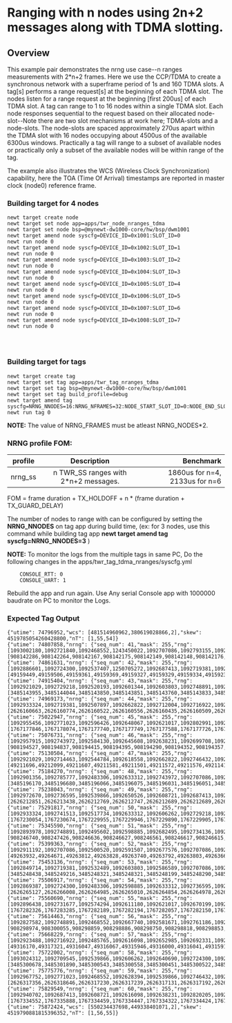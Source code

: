 # Ranging with n nodes using 2n+2 messages along with TDMA slotting.

## Overview
This example pair demonstrates the nrng use case--n ranges measurements with 2*n+2 frames. Here we use the CCP/TDMA to create a synchronous network with a superframe period of 1s and 160 TDMA slots. A tag[s] performs a range request[s] at the beginning of each TDMA slot. The nodes listen for a range request at the beginning [first 200us] of each TDMA slot. A tag can range to 1 to 16 nodes within a single TDMA slot. Each node responses sequential to the request based on their allocated node-slot--Note there are two slot mechanisms at work here; TDMA-slots and a node-slots. The node-slots are spaced approximately 270us apart within the TDMA slot with 16 nodes occupying about 4500us of the available 6300us windows. Practically a tag will range to a subset of available nodes or practically only a subset of the available nodes will be within range of the tag. 

The example also illustrates the WCS (Wireless Clock Synchronization) capability, here the TOA (Time Of Arrival) timestamps are reported in master clock (node0) reference frame.

### Building target for 4 nodes
```no-highlight
newt target create node
newt target set node app=apps/twr_node_nranges_tdma
newt target set node bsp=@mynewt-dw1000-core/hw/bsp/dwm1001
newt target amend node syscfg=DEVICE_ID=0x1001:SLOT_ID=0
newt run node 0
newt target amend node syscfg=DEVICE_ID=0x1002:SLOT_ID=1
newt run node 0
newt target amend node syscfg=DEVICE_ID=0x1003:SLOT_ID=2
newt run node 0
newt target amend node syscfg=DEVICE_ID=0x1004:SLOT_ID=3
newt run node 0
newt target amend node syscfg=DEVICE_ID=0x1005:SLOT_ID=4
newt run node 0
newt target amend node syscfg=DEVICE_ID=0x1006:SLOT_ID=5
newt run node 0
newt target amend node syscfg=DEVICE_ID=0x1007:SLOT_ID=6
newt run node 0
newt target amend node syscfg=DEVICE_ID=0x1008:SLOT_ID=7
newt run node 0




```
### Building target for tags
```
newt target create tag
newt target set tag app=apps/twr_tag_nranges_tdma
newt target set tag bsp=@mynewt-dw1000-core/hw/bsp/dwm1001
newt target set tag build_profile=debug
newt target amend tag syscfg=NRNG_NNODES=16:NRNG_NFRAMES=32:NODE_START_SLOT_ID=0:NODE_END_SLOT_ID=8
newt run tag 0
```
**NOTE:** The value of NRNG_FRAMES must be atleast NRNG_NODES*2.


### NRNG profile FOM:

| profile       | Description  | Benchmark  |
| ------------- |:-------------:| -----:|
| nrng_ss | n TWR_SS ranges with 2*n+2 messages. | 1860us for n=4, 2133us for n=6|

FOM = frame duration + TX_HOLDOFF + n * (frame duration + TX_GUARD_DELAY)

The number of nodes to range with can be configured by setting the **NRNG_NNODES** on tag app during build time,
   (ex: for 3 nodes, use this command while building tag app **newt target amend tag syscfg=NRNG_NNODES=3** )

**NOTE:** To monitor the logs from the multiple tags in same PC, Do the following changes in the apps/twr_tag_tdma_nranges/syscfg.yml
```
    CONSOLE_RTT: 0
    CONSOLE_UART: 1

```
  Rebuild the app and run again.
  Use Any serial Console app with 1000000 baudrate on PC to monitor the Logs.

### Expected Tag Output
```
{"utime": 74796952,"wcs": [481514960962,380619028866,2],"skew": 4519785054260428800,"nT": [1,55,54]}
{"utime": 74807858,"nrng": {"seq_num": 41,"mask": 255,"rng": [1093002180,1092721840,1092468552,1243450022,1092707086,1092793155,1092950538,1092439042],"toa": [908142286,908142264,908142167,908142175,908142149,908142148,908142176,908142044]}}
{"utime": 74861631,"nrng": {"seq_num": 42,"mask": 255,"rng": [1092886601,1092724300,1092537407,1250705272,1092687413,1092719381,1092881683,1092446420],"toa": [49159449,49159506,49159361,49159369,49159327,49159329,49159334,49159236]}}
{"utime": 74915404,"nrng": {"seq_num": 43,"mask": 255,"rng": [1092921029,1092729218,1092520193,1092601344,1092603803,1092748891,1092921029,1092446420],"toa": [3485143955,3485144044,3485143850,3485143851,3485143760,3485143833,3485143836,3485143707]}}
{"utime": 74969173,"nrng": {"seq_num": 44,"mask": 255,"rng": [1092933324,1092719381,1092507897,1092662822,1092712004,1092716922,1092884142,1092466092],"toa": [2626160663,2626160774,2626160522,2626160556,2626160435,2626160509,2626160481,2626160365]}}
{"utime": 75022947,"nrng": {"seq_num": 45,"mask": 255,"rng": [1092955456,1092771023,1092596426,1092648067,1092621017,1092802991,1092913651,1092515275],"toa": [1767177846,1767178074,1767177740,1767177749,1767177588,1767177726,1767177673,1767177535]}}
{"utime": 75076731,"nrng": {"seq_num": 46,"mask": 255,"rng": [1092957915,1092743972,1092584130,1092645608,1092638231,1092699708,1092886601,1092517734],"toa": [908194527,908194837,908194415,908194395,908194290,908194352,908194357,908194239]}}
{"utime": 75130504,"nrng": {"seq_num": 47,"mask": 255,"rng": [1092921029,1092714463,1092544784,1092618558,1092662822,1092746432,1092962834,1092500520],"toa": [49211696,49212099,49211607,49211581,49211501,49211572,49211576,49211415]}}
{"utime": 75184270,"nrng": {"seq_num": 48,"mask": 255,"rng": [1092901356,1092785777,1092483306,1092633312,1092743972,1092707086,1092918570,1092443960],"toa": [3485196170,3485196680,3485196066,3485196075,3485196031,3485196051,3485196066,3485195904]}}
{"utime": 75238043,"nrng": {"seq_num": 49,"mask": 255,"rng": [1092972670,1092736595,1092539866,1092650526,1092608721,1092687413,1092925947,1092372646],"toa": [2626212851,2626213438,2626212769,2626212747,2626212689,2626212689,2626212747,2626212582]}}
{"utime": 75291817,"nrng": {"seq_num": 50,"mask": 255,"rng": [1092933324,1092741513,1092517734,1092633312,1092606262,1092729218,1092906274,1092534948],"toa": [1767230054,1767230674,1767229955,1767229946,1767229890,1767229905,1767229952,1767229835]}}
{"utime": 75345590,"nrng": {"seq_num": 51,"mask": 255,"rng": [1092893978,1092748891,1092495602,1092598885,1092682495,1092734136,1092906274,1092498061],"toa": [908246740,908247426,908246636,908246627,908246561,908246617,908246615,908246499]}}
{"utime": 75399363,"nrng": {"seq_num": 52,"mask": 255,"rng": [1092911192,1092707086,1092500520,1092591507,1092677576,1092707086,1092923488,1092461174],"toa": [49263932,49264671,49263812,49263828,49263740,49263792,49263803,49263669]}}
{"utime": 75453136,"nrng": {"seq_num": 53,"mask": 255,"rng": [1092849714,1092719381,1092532489,1092603803,1092586589,1092707086,1092889060,1092468552],"toa": [3485248438,3485249216,3485248321,3485248321,3485248199,3485248290,3485248270,3485248147]}}
{"utime": 75506917,"nrng": {"seq_num": 54,"mask": 255,"rng": [1092869387,1092724300,1092483306,1092598885,1092633312,1092736595,1092967752,1092436583],"toa": [2626265127,2626266008,2626264985,2626265010,2626264854,2626264978,2626264972,2626264793]}}
{"utime": 75560690,"nrng": {"seq_num": 55,"mask": 255,"rng": [1092896438,1092731677,1092574294,1092611180,1092621017,1092670199,1092984966,1092387401],"toa": [1767282326,1767283285,1767282189,1767282194,1767282057,1767282150,1767282171,1767281988]}}
{"utime": 75614463,"nrng": {"seq_num": 56,"mask": 255,"rng": [1092827582,1092748891,1092468552,1092667740,1092581671,1092761186,1092925947,1092483306],"toa": [908298974,908300055,908298859,908298886,908298750,908298818,908298853,908298707]}}
{"utime": 75668229,"nrng": {"seq_num": 57,"mask": 255,"rng": [1092923488,1092716922,1092485765,1092616098,1092652985,1092692331,1092913651,1092478388],"toa": [49316170,49317321,49316047,49316067,49315946,49316000,49316041,49315910]}}
{"utime": 75722002,"nrng": {"seq_num": 58,"mask": 255,"rng": [1093024312,1092709545,1092539866,1092606262,1092640690,1092724300,1092952997,1092463633],"toa": [3485300678,3485301890,3485300543,3485300558,3485300451,3485300522,3485300548,3485300415]}}
{"utime": 75775776,"nrng": {"seq_num": 59,"mask": 255,"rng": [1092967752,1092771023,1092468552,1092628394,1092539866,1092746432,1092950538,1092461174],"toa": [2626317356,2626318646,2626317230,2626317239,2626317131,2626317192,2626317237,2626317096]}}
{"utime": 75829549,"nrng": {"seq_num": 60,"mask": 255,"rng": [1092940702,1092687413,1092608721,1092616098,1092638231,1092820205,1092928406,1092468552],"toa": [1767334552,1767335888,1767334459,1767334447,1767334322,1767334424,1767334428,1767334273]}}
{"utime": 75872424,"wcs": [550234437698,449338401071,2],"skew": 4519790881815396352,"nT": [1,56,55]}


```